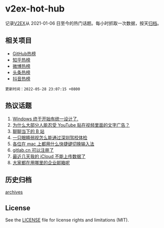 # v2ex-hot-hub

 记录[V2EX](https://www.v2ex.com/)从 2021-01-06 日至今的热门话题。每小时抓取一次数据，按天[归档](archives)。
 
 ## 相关项目

- [GitHub热榜](https://github.com/snaildev/github-hot-hub)
- [知乎热榜](https://github.com/snaildev/zhihu-hot-hub)
- [微博热榜](https://github.com/snaildev/weibo-hot-hub)
- [头条热榜](https://github.com/snaildev/toutiao-hot-hub)
- [抖音热榜](https://github.com/snaildev/douyin-hot-hub)


 `更新时间：2022-05-28 23:07:15 +0800`

## 热议话题

1. [Windows 终于开始有统一设计了.](https://www.v2ex.com/t/855808)
1. [为什么大部分人能忍受 YouTube 贴在视频里面的文字广告？](https://www.v2ex.com/t/855789)
1. [聊聊当下的 B 站](https://www.v2ex.com/t/855846)
1. [一只眼睛弱视怎么能通过深圳驾校体检](https://www.v2ex.com/t/855788)
1. [各位在 mac 上都用什么快捷键切换输入法](https://www.v2ex.com/t/855779)
1. [gitlab.cn 可以注册了](https://www.v2ex.com/t/855804)
1. [最近几天我的 iCloud 不能上传数据了](https://www.v2ex.com/t/855822)
1. [大家都在用哪里的企业邮箱呢](https://www.v2ex.com/t/855852)

## 历史归档

[archives](archives)

## License

See the [LICENSE](LICENSE) file for license rights and limitations (MIT).

